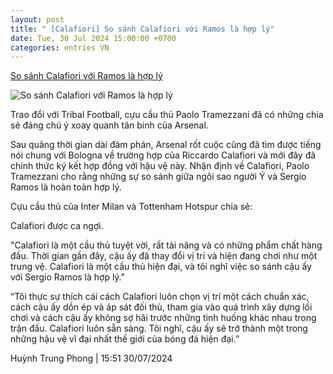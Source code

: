 ```yaml
---
layout: post
title: " [Calafiori] So sánh Calafiori với Ramos là hợp lý"
date: Tue, 30 Jul 2024 15:00:00 +0700
categories: entries VN
---
```

[So sánh Calafiori với Ramos là hợp lý](https://www.tinthethao.com.vn/so-sanh-calafiori-voi-ramos-la-hop-ly-d772245.html)

![So sánh Calafiori với Ramos là hợp lý](https://media.tinthethao.com.vn/resize/534x280/files/bongda/2024/07/30/so-sanh-calafiori-voi-ramos-la-hop-ly-1722329483383jpg.jpg)

Trao đổi với Tribal Football, cựu cầu thủ Paolo Tramezzani đã có những chia sẻ đáng chú ý xoay quanh tân binh của Arsenal.

Sau quãng thời gian dài đàm phán, Arsenal rốt cuộc cũng đã tìm được tiếng nói chung với Bologna về trường hợp của Riccardo Calafiori và mới đây đã chính thức ký kết hợp đồng với hậu vệ này. Nhận định về Calafiori, Paolo Tramezzani cho rằng những sự so sánh giữa ngôi sao người Ý và Sergio Ramos là hoàn toàn hợp lý.

Cựu cầu thủ của Inter Milan và Tottenham Hotspur chia sẻ:

Calafiori được ca ngợi.

"Calafiori là một cầu thủ tuyệt vời, rất tài năng và có những phẩm chất hàng đầu. Thời gian gần đây, cậu ấy đã thay đổi vị trí và hiện đang chơi như một trung vệ. Calafiori là một cầu thủ hiện đại, và tôi nghĩ việc so sánh cậu ấy với Sergio Ramos là hợp lý."

“Tôi thực sự thích cái cách Calafiori luôn chọn vị trí một cách chuẩn xác, cách cậu ấy dồn ép và áp sát đối thủ, tham gia vào quá trình xây dựng lối chơi và cách cậu ấy không sợ hãi trước những tình huống khác nhau trong trận đấu. Calafiori luôn sẵn sàng. Tôi nghĩ, cậu ấy sẽ trở thành một trong những hậu vệ vĩ đại nhất thế giới của bóng đá hiện đại.”

Huỳnh Trung Phong | 15:51 30/07/2024

